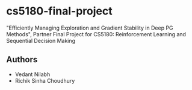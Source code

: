 # cs5180-final-project
"Efficiently Managing Exploration and Gradient Stability in Deep PG Methods", Partner Final Project for CS5180: Reinforcement Learning and Sequential Decision Making

## Authors

- Vedant Nilabh
- Richik Sinha Choudhury
